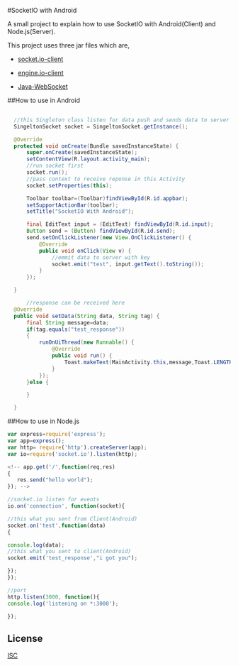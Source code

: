 #SocketIO with Android

A small project to explain how to use SocketIO with Android(Client) and Node.js(Server).

This project uses three jar files which are,

* [socket.io-client](http://mvnrepository.com/artifact/com.github.nkzawa/socket.io-client/0.6.0)
+ [engine.io-client](http://mvnrepository.com/artifact/com.github.nkzawa/engine.io-client/0.6.0)
- [Java-WebSocket](http://mvnrepository.com/artifact/org.java-websocket/Java-WebSocket/1.3.0)

##How to use in Android
  ```java
 	
    //this Singleton class listen for data push and sends data to server
    SingeltonSocket socket = SingeltonSocket.getInstance();

    @Override
    protected void onCreate(Bundle savedInstanceState) {
        super.onCreate(savedInstanceState);
        setContentView(R.layout.activity_main);
        //run socket first
        socket.run();
        //pass context to receive reponse in this Activity
        socket.setProperties(this);

        Toolbar toolbar=(Toolbar)findViewById(R.id.appbar);
        setSupportActionBar(toolbar);
        setTitle("SocketIO With Android");

        final EditText input = (EditText) findViewById(R.id.input);
        Button send = (Button) findViewById(R.id.send);
        send.setOnClickListener(new View.OnClickListener() {
            @Override
            public void onClick(View v) {
                //emmit data to server with key
                socket.emit("test", input.getText().toString());
            }
        });

    }

        //response can be received here
    @Override
    public void setData(String data, String tag) {
        final String message=data;
        if(tag.equals("test_response"))
        {
            runOnUiThread(new Runnable() {
                @Override
                public void run() {
                    Toast.makeText(MainActivity.this,message,Toast.LENGTH_LONG).show();
                }
            });
        }else {

        }

    }
```
##How to use in Node.js
 ```js
var express=require('express');
var app=express();
var http= require('http').createServer(app);
var io=require('socket.io').listen(http);

<!-- app.get('/',function(req,res)
{
    res.send("hello world");
}); -->

//socket.io listen for events
io.on('connection', function(socket){

//this what you sent from Client(Android)
socket.on('test',function(data)
{

console.log(data);
//this what you sent to client(Android)
socket.emit('test_response',"i got you");

});
});

//port
http.listen(3000, function(){
console.log('listening on *:3000');

});
 ```
## License

  [ISC](LICENSE)
